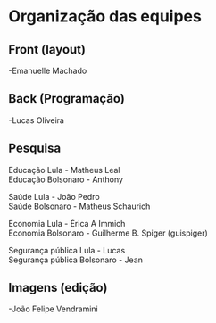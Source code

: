 # Organização das equipes

## Front (layout)
-Emanuelle Machado


## Back (Programação)
-Lucas Oliveira

## Pesquisa
Educação Lula - Matheus Leal <br>
Educação Bolsonaro - Anthony <br>

Saúde Lula - João Pedro <br>
Saúde Bolsonaro - Matheus Schaurich <br>

Economia Lula - Érica A Immich <br>
Economia Bolsonaro - Guilherme B. Spiger (guispiger) <br>

Segurança pública Lula - Lucas<br>
Segurança pública Bolsonaro - Jean <br>


## Imagens (edição)
-João Felipe Vendramini

